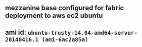 
## mezzanine base configured for fabric deployment to aws ec2 ubuntu 
## ami id: `ubuntu-trusty-14.04-amd64-server-20140416.1 (ami-6ac2a85a)`